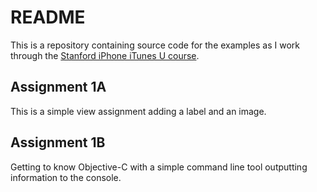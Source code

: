 # README

This is a repository containing source code for the examples as I work through the [Stanford iPhone iTunes U course][1].

## Assignment 1A

This is a simple view assignment adding a label and an image.

## Assignment 1B

Getting to know Objective-C with a simple command line tool outputting information to the console.

[1]: http://deimos3.apple.com/WebObjects/Core.woa/Browse/itunes.stanford.edu.3124430053.03124430055.3141732992?i=1140748164

